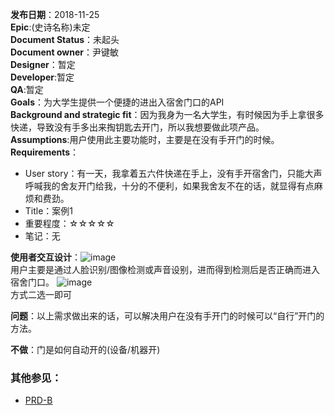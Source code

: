 **发布日期**：2018-11-25  
**Epic**:(史诗名称)未定  
**Document Status**：未起头  
**Document owner**：尹键敏  
**Designer**：暂定  
**Developer**:暂定  
**QA**:暂定  
**Goals**：为大学生提供一个便捷的进出入宿舍门口的API  
**Background and strategic fit**：因为我身为一名大学生，有时候因为手上拿很多快递，导致没有手多出来掏钥匙去开门，所以我想要做此项产品。
**Assumptions**:用户使用此主要功能时，主要是在没有手开门的时候。  
**Requirements**：
- User story：有一天，我拿着五六件快递在手上，没有手开宿舍门，只能大声呼喊我的舍友开门给我，十分的不便利，如果我舍友不在的话，就显得有点麻烦和费劲。
- Title：案例1
- 重要程度：☆☆☆☆☆
- 笔记：无

**使用者交互设计**：![image](https://i.loli.net/2018/11/25/5bfa918561726.png)  
用户主要是通过人脸识别/图像检测或声音设别，进而得到检测后是否正确而进入宿舍门口。
![image](https://i.loli.net/2018/11/25/5bfa9185704d6.png)  
方式二选一即可

**问题**：以上需求做出来的话，可以解决用户在没有手开门的时候可以“自行”开门的方法。

**不做**：门是如何自动开的(设备/机器开)


### 其他参见：
- [PRD-B](https://github.com/JamieYin/API_ML_AI/blob/master/PRD-B.md)
